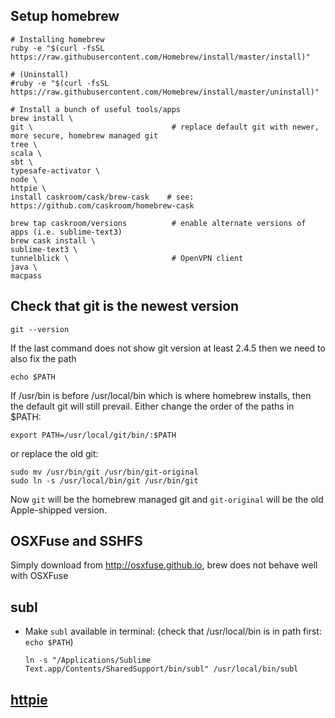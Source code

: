 ## Setup homebrew
  ```
  # Installing homebrew
  ruby -e "$(curl -fsSL https://raw.githubusercontent.com/Homebrew/install/master/install)"
  
  # (Uninstall)
  #ruby -e "$(curl -fsSL https://raw.githubusercontent.com/Homebrew/install/master/uninstall)"
  
  # Install a bunch of useful tools/apps
  brew install \
  git \                               # replace default git with newer, more secure, homebrew managed git
  tree \
  scala \
  sbt \
  typesafe-activator \
  node \
  httpie \
  install caskroom/cask/brew-cask    # see: https://github.com/caskroom/homebrew-cask
  
  brew tap caskroom/versions          # enable alternate versions of apps (i.e. sublime-text3)
  brew cask install \
  sublime-text3 \
  tunnelblick \                       # OpenVPN client
  java \
  macpass
 ```
  
  
## Check that git is the newest version
  
  ```
  git --version
  ```
  If the last command does not show git version at least 2.4.5 then we need to also fix the path
  
  ```
  echo $PATH
  ```
  
  If /usr/bin is before /usr/local/bin which is where homebrew installs, then the default git will still prevail.
  Either change the order of the paths in $PATH:
  
  ```
  export PATH=/usr/local/git/bin/:$PATH
  ```
  
  or replace the old git:
  
  ```
  sudo mv /usr/bin/git /usr/bin/git-original
  sudo ln -s /usr/local/bin/git /usr/bin/git
  ```
  
  Now <code>git</code> will be the homebrew managed git and <code>git-original</code> will be the old Apple-shipped version.

## OSXFuse and SSHFS
Simply download from http://osxfuse.github.io, brew does not behave well with OSXFuse

## subl
* Make <code>subl</code> available in terminal: (check that /usr/local/bin is in path first: <code>echo $PATH</code>)

  ```
  ln -s "/Applications/Sublime Text.app/Contents/SharedSupport/bin/subl" /usr/local/bin/subl
  ```
  
## [httpie](http://radek.io/2015/10/20/httpie/)

